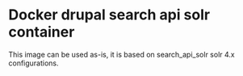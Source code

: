 # Docker drupal search api solr container

This image can be used as-is, it is based on search_api_solr solr 4.x configurations.
